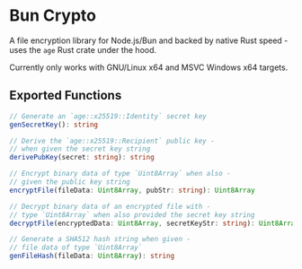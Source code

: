 # Bun Crypto

A file encryption library for Node.js/Bun and backed by native Rust speed - uses the `age` Rust crate under the hood.

Currently only works with GNU/Linux x64 and MSVC Windows x64 targets.

## Exported Functions

```ts
// Generate an `age::x25519::Identity` secret key
genSecretKey(): string

// Derive the `age::x25519::Recipient` public key -
// when given the secret key string
derivePubKey(secret: string): string

// Encrypt binary data of type `Uint8Array` when also -
// given the public key string
encryptFile(fileData: Uint8Array, pubStr: string): Uint8Array

// Decrypt binary data of an encrypted file with -
// type `Uint8Array` when also provided the secret key string
decryptFile(encryptedData: Uint8Array, secretKeyStr: string): Uint8Array

// Generate a SHA512 hash string when given -
// file data of type `Uint8Array`
genFileHash(fileData: Uint8Array): string
```